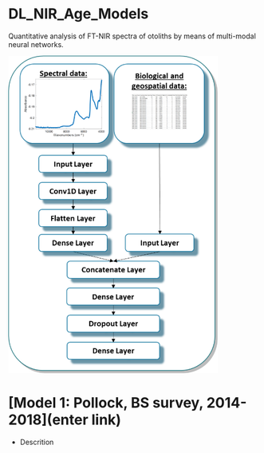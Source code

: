 # DL_NIR_Age_Models
Quantitative analysis of FT-NIR spectra of otoliths by means of multi-modal neural networks.

![](/images/m_picture.png)

# [Model 1: Pollock, BS survey, 2014-2018](enter link)
* Descrition


